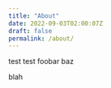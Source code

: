 ```yaml
---
title: "About"
date: 2022-09-03T02:00:07Z
draft: false
permalink: /about/
---
```




test test foobar baz

blah

